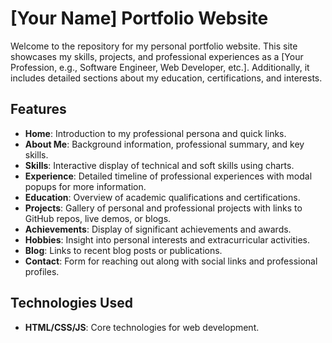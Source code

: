 

# [Your Name] Portfolio Website

Welcome to the repository for my personal portfolio website. This site showcases my skills, projects, and professional experiences as a [Your Profession, e.g., Software Engineer, Web Developer, etc.]. Additionally, it includes detailed sections about my education, certifications, and interests.

## Features

- **Home**: Introduction to my professional persona and quick links.
- **About Me**: Background information, professional summary, and key skills.
- **Skills**: Interactive display of technical and soft skills using charts.
- **Experience**: Detailed timeline of professional experiences with modal popups for more information.
- **Education**: Overview of academic qualifications and certifications.
- **Projects**: Gallery of personal and professional projects with links to GitHub repos, live demos, or blogs.
- **Achievements**: Display of significant achievements and awards.
- **Hobbies**: Insight into personal interests and extracurricular activities.
- **Blog**: Links to recent blog posts or publications.
- **Contact**: Form for reaching out along with social links and professional profiles.

## Technologies Used

- **HTML/CSS/JS**: Core technologies for web development.
